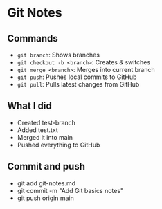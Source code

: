 # Git Notes

## Commands
- `git branch`: Shows branches
- `git checkout -b <branch>`: Creates & switches
- `git merge <branch>`: Merges into current branch
- `git push`: Pushes local commits to GitHub
- `git pull`: Pulls latest changes from GitHub

## What I did
- Created test-branch
- Added test.txt
- Merged it into main
- Pushed everything to GitHub

## Commit and push
- git add git-notes.md
- git commit -m "Add Git basics notes"
- git push origin main
